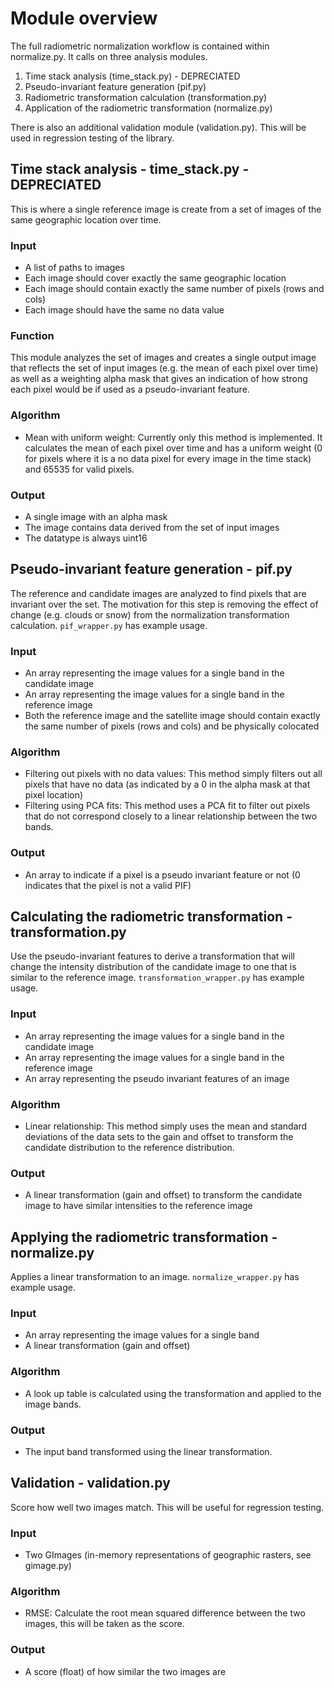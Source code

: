 # Module overview

The full radiometric normalization workflow is contained within normalize.py. It calls on three analysis modules. 

1. Time stack analysis (time_stack.py) - DEPRECIATED
2. Pseudo-invariant feature generation (pif.py)
3. Radiometric transformation calculation (transformation.py)
4. Application of the radiometric transformation (normalize.py)

There is also an additional validation module (validation.py). This will be used in regression testing of the library.

## Time stack analysis - time_stack.py - DEPRECIATED

This is where a single reference image is create from a set of images of the same geographic location over time. 

### Input
* A list of paths to images
* Each image should cover exactly the same geographic location
* Each image should contain exactly the same number of pixels (rows and cols)
* Each image should have the same no data value

### Function

This module analyzes the set of images and creates a single output image that reflects the set of input images (e.g. the mean of each pixel over time) as well as a weighting alpha mask that gives an indication of how strong each pixel would be if used as a pseudo-invariant feature.

### Algorithm
* Mean with uniform weight: Currently only this method is implemented. It calculates the mean of each pixel over time and has a uniform weight (0 for pixels where it is a no data pixel for every image in the time stack) and 65535 for valid pixels. 

### Output
* A single image with an alpha mask
* The image contains data derived from the set of input images
* The datatype is always uint16

## Pseudo-invariant feature generation - pif.py

The reference and candidate images are analyzed to find pixels that are invariant over the set. The motivation for this step is removing the effect of change (e.g. clouds or snow) from the normalization transformation calculation. `pif_wrapper.py` has example usage.

### Input
* An array representing the image values for a single band in the candidate image
* An array representing the image values for a single band in the reference image
* Both the reference image and the satellite image should contain exactly the same number of pixels (rows and cols) and be physically colocated

### Algorithm
* Filtering out pixels with no data values: This method simply filters out all pixels that have no data (as indicated by a 0 in the alpha mask at that pixel location)
* Filtering using PCA fits: This method uses a PCA fit to filter out pixels that do not correspond closely to a linear relationship between the two bands.

### Output
* An array to indicate if a pixel is a pseudo invariant feature or not (0 indicates that the pixel is not a valid PIF)

## Calculating the radiometric transformation - transformation.py

Use the pseudo-invariant features to derive a transformation that will change the intensity distribution of the candidate image to one that is similar to the reference image. `transformation_wrapper.py` has example usage.

### Input
* An array representing the image values for a single band in the candidate image
* An array representing the image values for a single band in the reference image
* An array representing the pseudo invariant features of an image

### Algorithm
* Linear relationship: This method simply uses the mean and standard deviations of the data sets to the gain and offset to transform the candidate distribution to the reference distribution.

### Output
* A linear transformation (gain and offset) to transform the candidate image to have similar intensities to the reference image

## Applying the radiometric transformation - normalize.py

Applies a linear transformation to an image. `normalize_wrapper.py` has example usage.

### Input
* An array representing the image values for a single band
* A linear transformation (gain and offset)

### Algorithm
* A look up table is calculated using the transformation and applied to the image bands.

### Output
* The input band transformed using the linear transformation.

## Validation - validation.py

Score how well two images match. This will be useful for regression testing. 

### Input
* Two GImages (in-memory representations of geographic rasters, see gimage.py)

### Algorithm
* RMSE: Calculate the root mean squared difference between the two images, this will be taken as the score.

### Output
* A score (float) of how similar the two images are
